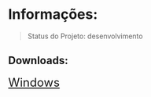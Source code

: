 <h1>Informações:</h1>

> Status do Projeto: desenvolvimento

<h2>Downloads:</h2>
<a href='https://github.com/MateusParra/Faltas/raw/refs/heads/main/executables/installer.exe' style="font-size: 24px;">Windows</a>
